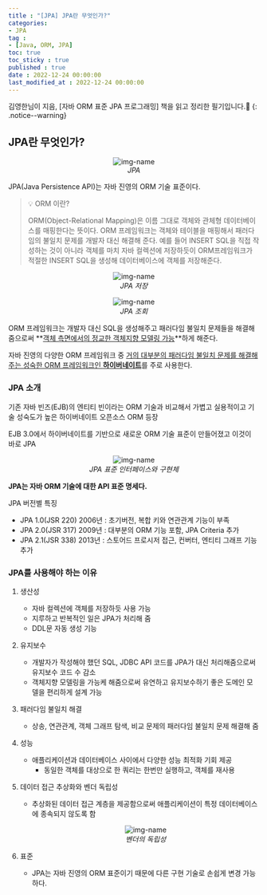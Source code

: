 ```yaml
---
title : "[JPA] JPA란 무엇인가?"
categories:
- JPA
tag :
- [Java, ORM, JPA]
toc: true
toc_sticky : true
published : true
date : 2022-12-24 00:00:00
last_modified_at : 2022-12-24 00:00:00
---
```






김영한님이 지음, [자바 ORM 표준 JPA 프로그래밍] 책을 읽고 정리한 필기입니다.📢
{: .notice--warning}



## JPA란 무엇인가?

<p align="center">
  <img alt="img-name" src="https://user-images.githubusercontent.com/13410737/209441426-bff0d8a4-ca75-4e99-bc6c-11fc1aa8fb5a.png">
  <br>
    <em>JPA</em>
</p>

JPA(Java Persistence API)는 자바 진영의 ORM 기술 표준이다.

> 💡 ORM 이란?
>
> ORM(Object-Relational Mapping)은 이름 그대로 객체와 관체형 데이터베이스를 매핑한다는 뜻이다. ORM 프레임워크는 객체와 테이블을 매핑해서 패러다임의 불일치 문제를 개발자 대신 해결해 준다. 예를 들어 INSERT SQL을 직접 작성하는 것이 아니라 객체를 마치 자바 컬렉션에 저장하듯이 ORM프레임워크가 적절한 INSERT SQL을 생성해 데이터베이스에 객체를 저장해준다.



<p align="center">
  <img alt="img-name" src="https://user-images.githubusercontent.com/13410737/209441903-529569af-8516-4e21-9d80-654ab26b0994.png">
  <br>
    <em>JPA 저장</em>
</p>

<p align="center">
  <img alt="img-name" src="https://user-images.githubusercontent.com/13410737/209441825-02ab6353-180e-43d6-a15b-37c3657e67a4.png">
  <br>
    <em>JPA 조회</em>
</p>

ORM 프레임워크는 개발자 대신 SQL을 생성해주고 패러다임 불일치 문제들을 해결해줌으로써 **<u>객체 측면에서의 정교한 객체지향 모델링 가능</u>**하게 해준다.

자바 진영의 다양한 ORM 프레임워크 중 <u>거의 대부분의 패러다임 불일치 문제를 해결해주는 성숙한 ORM 프레임워크인 **하이버네이트**</u>를 주로 사용한다.



### JPA 소개

기존 자바 빈즈(EJB)의 엔티티 빈이라는 ORM 기술과 비교해서 가볍고 실용적이고 기술 성숙도가 높은 하이버네이트 오픈소스 ORM 등장

EJB 3.0에서 하이버네이트를 기반으로 새로운 ORM 기술 표준이 만들어졌고 이것이 바로 JPA

<p align="center">
  <img alt="img-name" src="https://user-images.githubusercontent.com/13410737/209442407-d5024cce-60c1-4532-a893-28db7649407c.png">
  <br>
    <em>JPA 표준 인터페이스와 구현체</em>
</p>

**JPA는 자바 ORM 기술에 대한 API 표준 명세다.** 

JPA 버전별 특징

- JPA 1.0(JSR 220) 2006년 : 초기버전, 복합 키와 연관관계 기능이 부족
- JPA 2.0(JSR 317) 2009년 : 대부분의 ORM 기능 포함, JPA Criteria 추가
- JPA 2.1(JSR 338) 2013년 : 스토어드 프로시저 접근, 컨버터, 엔티티 그래프 기능 추가



### JPA를 사용해야 하는 이유

1. 생산성

    - 자바 컬렉션에 객체를 저장하듯 사용 가능
    - 지루하고 반복적인 일은 JPA가 처리해 줌
    - DDL문 자동 생성 기능

2. 유지보수

    - 개발자가 작성해야 했던 SQL, JDBC API 코드를 JPA가 대신 처리해줌으로써 유지보수 코드 수 감소
    - 객체지향 모델링을 가능케 해줌으로써 유연하고 유지보수하기 좋은 도메인 모델을 편리하게 설계 가능

3. 패러다임 불일치 해결

    - 상송, 연관관계, 객체 그래프 탐색, 비교 문제의 패러다임 불일치 문제 해결해 줌

4. 성능

    - 애플리케이션과 데이터베이스 사이에서 다양한 성능 최적화 기회 제공
        - 동일한 객체를 대상으로 한 쿼리는 한번만 실행하고, 객체를 재사용

5. 데이터 접근 추상화와 벤더 독립성

    - 추상화된 데이터 접근 계층을 제공함으로써 애플리케이션이 특정 데이터베이스에 종속되지 않도록 함

        <p align="center">
          <img alt="img-name" src="https://user-images.githubusercontent.com/13410737/209442854-4ec219f8-7d66-4eec-bd37-2501651326b1.png">
          <br>
            <em>벤더의 독립성</em>
        </p>
        
        

6. 표준

    - JPA는 자바 진영의 ORM 표준이기 때문에 다른 구현 기술로 손쉽게 변경 가능하다.
